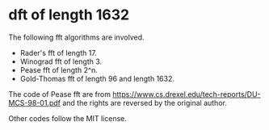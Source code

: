 dft of length 1632
===================

The following fft algorithms are involved.
  * Rader's fft of length 17.
  * Winograd fft of length 3.
  * Pease fft of length 2^n.
  * Gold-Thomas fft of length 96 and length 1632.

The code of Pease fft are from https://www.cs.drexel.edu/tech-reports/DU-MCS-98-01.pdf 
and the rights are reversed by the original author.

Other codes follow the MIT license.
